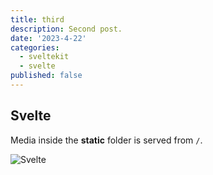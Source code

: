 ```yaml
---
title: third
description: Second post.
date: '2023-4-22'
categories:
  - sveltekit
  - svelte
published: false
---
```


## Svelte

Media inside the **static** folder is served from `/`.

![Svelte](favicon.png)
